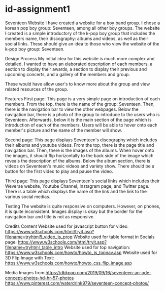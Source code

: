 # id-assignment1

Seventeen Website 
I have created a website for a boy band group. I chose a korean pop boy group: Seventeen, among all other boy groups. The website I created is a simple introductory of the k-pop boy group that includes the members name, their discography: albums and videos, as well as their social links. These should give an idea to those who view the website of the k-pop boy group: Seventeen. 

Design Process 
My initial idea for this website is much more complex and detailed. I wanted to have an elaborated description of each members, a section to display their awards, a section to display their previous and upcoming concerts, and a gallery of the members and group. 

These would have allow user's to know more about the group and view related resources of the group. 

Features 
First page: This page is a very simple page on introduction of each members. From the top, there is the name of the group: Seventeen. Then, there is the navigation bar to view the other webpages. Below the navigation bar, there is a photo of the group to introduce to the users who is Seventeen. Afterwards, below it is the main section of the page which is introduction of each of the members. Users will be able to hover onto each member's picture and the name of the member will show. 

Second page: This page displays Seventeen's discography which includes their albums and youtube videos. From the top, there is the page title and navigation bar. Then, there is the images of the albums. When hover onto the images, it should flip horizontally to the back side of the image which reveals the description of the albums. Below the album section, there is videos on Seventeen's music videos and variety show. There should be a button for the first video to play and pause the video. 

Third page: This page displays Seventeen's social links which includes their Weverse website, Youtube Channel, Instagram page, and Twitter page. There is a table which displays the name of the link and the link to the various social medias. 

Testing 
The website is quite responsive on computers. However, on phones, it is quite inconsistent. Images display is okay but the border for the navigation bar and title is not as responsive. 

Credits 
Content
Website used for javascript button for video: 
https://www.w3schools.com/html/tryit.asp?filename=tryhtml5_video_js_prop
Website used for table format in Socials page: 
https://www.w3schools.com/html/tryit.asp?filename=tryhtml_table_intro
Website used for top navigation:
https://www.w3schools.com/howto/howto_js_topnav.asp
Website used for 3D Flip Image with Text: 
https://www.w3schools.com/howto/howto_css_flip_image.asp

Media
Images from https://dbkpop.com/2019/09/16/seventeen-an-ode-concept-photos-hd-hr-57-photos
https://www.pinterest.com/waterdrink979/seventeen-concept-photos/


